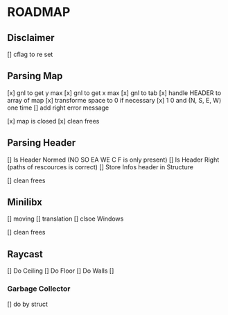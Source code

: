 # ROADMAP

## Disclaimer
[] cflag to re set

## Parsing Map
[x] gnl to get y max
[x] gnl to get x max
[x] gnl to tab
[x] handle HEADER to array of map
[x] transforme space to 0 if necessary
[x] 1 0 and (N, S, E, W) one time
[] add right error message

[x] map is closed
[x] clean frees

## Parsing Header
[] Is Header Normed (NO SO EA WE C F is only present)
[] Is Header Right (paths of rescources is correct)
[] Store Infos header in Structure

[] clean frees

## Minilibx
[] moving
[] translation
[] clsoe Windows

[] clean frees

## Raycast
[] Do Ceiling
[] Do Floor
[] Do Walls
[]



### Garbage Collector
[] do by struct




